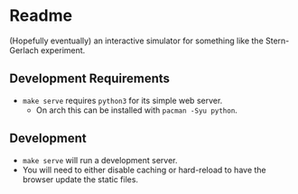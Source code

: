 # Readme

(Hopefully eventually) an interactive simulator for something like the Stern-Gerlach experiment.

## Development Requirements

- `make serve` requires `python3` for its simple web server.
  - On arch this can be installed with `pacman -Syu python`.

## Development

- `make serve` will run a development server.
- You will need to either disable caching or hard-reload to have the browser update the static files.
